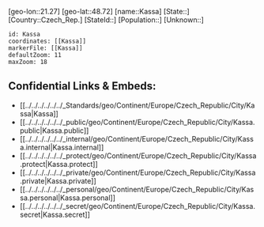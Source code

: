 ﻿---
location: [48.72,21.27]
mapzoom: [7,12] 
mapmarker: city 
type: City
tags:
- geo/City


SpocWebEntityId: 31338
isDeleted: false
confidential: public

---
[geo-lon::21.27]
[geo-lat::48.72]
[name::Kassa]
[State::]
[Country::Czech_Rep.]
[StateId::]
[Population::]
[Unknown::]


```leaflet
id: Kassa
coordinates: [[Kassa]]
markerFile: [[Kassa]]
defaultZoom: 11 
maxZoom: 18
```


## Confidential Links & Embeds: 
- [[../../../../../../_Standards/geo/Continent/Europe/Czech_Republic/City/Kassa|Kassa]] 
- [[../../../../../../_public/geo/Continent/Europe/Czech_Republic/City/Kassa.public|Kassa.public]] 
- [[../../../../../../_internal/geo/Continent/Europe/Czech_Republic/City/Kassa.internal|Kassa.internal]] 
- [[../../../../../../_protect/geo/Continent/Europe/Czech_Republic/City/Kassa.protect|Kassa.protect]] 
- [[../../../../../../_private/geo/Continent/Europe/Czech_Republic/City/Kassa.private|Kassa.private]] 
- [[../../../../../../_personal/geo/Continent/Europe/Czech_Republic/City/Kassa.personal|Kassa.personal]] 
- [[../../../../../../_secret/geo/Continent/Europe/Czech_Republic/City/Kassa.secret|Kassa.secret]] 

